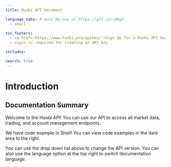 ```yaml
---
title: Huobi API Document

language_tabs: # must be one of https://git.io/vQNgJ
  - shell

toc_footers:
  - <a href='https://www.huobi.pro/apikey/'>Sign Up for a Huobi API key </a>
  - Login is required for creating an API key

includes:

search: true
---
```


# Introduction

## Documentation Summary

Welcome to the Huobi API! You can use our API to access all market data, trading, and account management endpoints.

We have code example in Shell! You can view code examples in the dark area to the right.

You can use the drop down list above to change the API version. You can also use the language option at the top right to switch documentation language.

